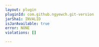 ```yaml
---
layout: plugin
pluginId: com.github.ngyewch.git-version
jarSha1: INVALID
isJarAvailable: true
error: NONE
violations: []

---
```

